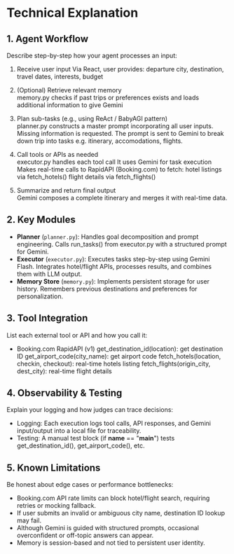 # Technical Explanation

## 1. Agent Workflow

Describe step-by-step how your agent processes an input:
1. Receive user input
  Via React, user provides: 
    departure city, destination, travel dates, interests, budget

2. (Optional) Retrieve relevant memory  
  memory.py checks if past trips or preferences exists and loads additional information to give Gemini

3. Plan sub-tasks (e.g., using ReAct / BabyAGI pattern)  
  planner.py constructs a master prompt incorporating all user inputs. Missing information is requested.
  The prompt is sent to Gemini to break down trip into tasks e.g. itinerary, accomodations, flights.

4. Call tools or APIs as needed  
  executor.py handles each tool call
    It uses Gemini for task execution
    Makes real-time calls to RapidAPI (Booking.com) to fetch:
      hotel listings via fetch_hotels()
      flight details via fetch_flights()

5. Summarize and return final output  
    Gemini composes a complete itinerary and merges it with real-time data.


## 2. Key Modules

- **Planner** (`planner.py`): Handles goal decomposition and prompt engineering. Calls run_tasks() from executor.py with a structured prompt for Gemini.
- **Executor** (`executor.py`): Executes tasks step-by-step using Gemini Flash. Integrates hotel/flight APIs, processes results, and combines them with LLM output.
- **Memory Store** (`memory.py`): Implements persistent storage for user history. Remembers previous destinations and preferences for personalization.

## 3. Tool Integration

List each external tool or API and how you call it:
- Booking.com RapidAPI (v1)
    get_destination_id(location): get destination ID
    get_airport_code(city_name): get airport code
    fetch_hotels(location, checkin, checkout): real-time hotels listing
    fetch_flights(origin_city, dest_city): real-time flight details

## 4. Observability & Testing

Explain your logging and how judges can trace decisions:
- Logging: Each execution logs tool calls, API responses, and Gemini input/output into a local file for traceability. 
- Testing: A manual test block (if __name__ == "__main__") tests get_destination_id(), get_airport_code(), etc.

## 5. Known Limitations

Be honest about edge cases or performance bottlenecks:
- Booking.com API rate limits can block hotel/flight search, requiring retries or mocking fallback.
- If user submits an invalid or ambiguous city name, destination ID lookup may fail.
- Although Gemini is guided with structured prompts, occasional overconfident or off-topic answers can appear.
- Memory is session-based and not tied to persistent user identity.

